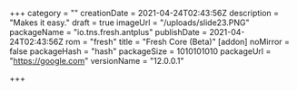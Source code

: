 +++
category = ""
creationDate = 2021-04-24T02:43:56Z
description = "Makes it easy."
draft = true
imageUrl = "/uploads/slide23.PNG"
packageName = "io.tns.fresh.antplus"
publishDate = 2021-04-24T02:43:56Z
rom = "fresh"
title = "Fresh Core (Beta)"
[addon]
noMirror = false
packageHash = "hash"
packageSize = 1010101010
packageUrl = "https://google.com"
versionName = "12.0.0.1"

+++
